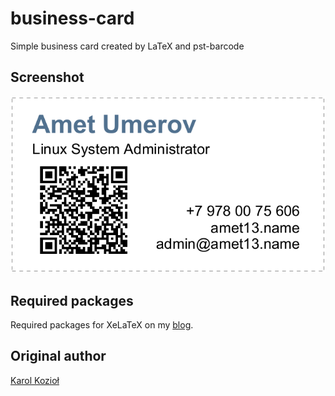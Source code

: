 business-card
=============
Simple business card created by LaTeX and pst-barcode

Screenshot
----------
![](https://raw.githubusercontent.com/Amet13/business-card/master/screenshot.png)

Required packages
-----------------
Required packages for XeLaTeX on my [blog](http://blog.amet13.name/2014/06/latex.html).

Original author
---------------
[Karol Kozioł](http://www.karol-koziol.net/tex/)
